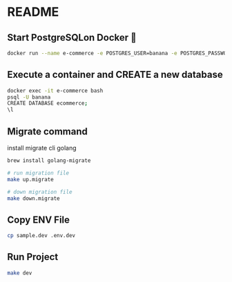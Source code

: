 # README

<h2>Start PostgreSQLon Docker 🐋</h2>

```bash
docker run --name e-commerce -e POSTGRES_USER=banana -e POSTGRES_PASSWORD=123456 -p 4444:5432 -d postgres:alpine
```

<h2>Execute a container and CREATE a new database</h2>

```bash
docker exec -it e-commerce bash
psql -U banana
CREATE DATABASE ecommerce;
\l
```

<h2>Migrate command</h2>

install migrate cli golang

```bash
brew install golang-migrate

```

```bash
# run migration file
make up.migrate

# down migration file
make down.migrate
```

<h2>Copy ENV File</h2>

```bash
cp sample.dev .env.dev
```

<h2>Run Project</h2>

```bash
make dev
```
